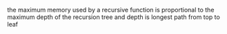 the maximum memory used by a recursive function is proportional to the
maximum depth of the recursion tree
and depth is longest path from top to leaf



